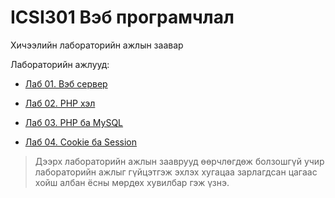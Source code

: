 # ICSI301 Вэб програмчлал
Хичээлийн лабораторийн ажлын заавар

Лабораторийн ажлууд:

* [Лаб 01. Вэб сервер](/lab01-webserver.md)

* [Лаб 02. PHP хэл](/lab02-php.md)

* [Лаб 03. PHP ба MySQL](/lab03-php-mysql.md)

* [Лаб 04. Cookie ба Session](/lab04-cookie-and-session.md)

> Дээрх лабораторийн ажлын зааврууд өөрчлөгдөж болзошгүй учир лабораторийн ажлыг гүйцэтгэж эхлэх хугацаа зарлагдсан цагаас хойш албан ёсны мөрдөх хувилбар гэж үзнэ.
